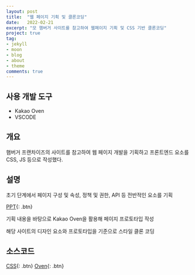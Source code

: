 ```yaml
---
layout: post
title:  "웹 페이지 기획 및 클론코딩"
date:   2022-02-21
excerpt: "모 햄버거 사이트를 참고하여 웹페이지 기획 및 CSS 기반 클론코딩"
project: true
tag:
- jekyll 
- moon
- blog
- about
- theme
comments: true
---
```


## 사용 개발 도구

* Kakao Oven
* VSCODE

## 개요

햄버거 프랜차이즈의 사이트를 참고하여 웹 페이지 개발을 기획하고 프론트엔드 요소를 CSS, JS 등으로 작성했다.

## 설명

초기 단계에서 페이지 구성 및 속성, 정책 및 권한, API 등 전반적인 요소를 기획

[PPT](https://github.com/kids9702/kids9702.github.io/blob/master/Web.html){: .btn}

기획 내용을 바탕으로 Kakao Oven을 활용해 페이지 프로토타입 작성

해당 사이트의 디자인 요소와 프로토타입을 기준으로 스타일 클론 코딩

## 소스코드

[CSS](https://github.com/kids9702/Mcdonalds){: .btn}
[Oven](https://ovenapp.io/view/bGzndKJ2pOPtoTCPcQjsEZEjVV95rRPO/){: .btn}